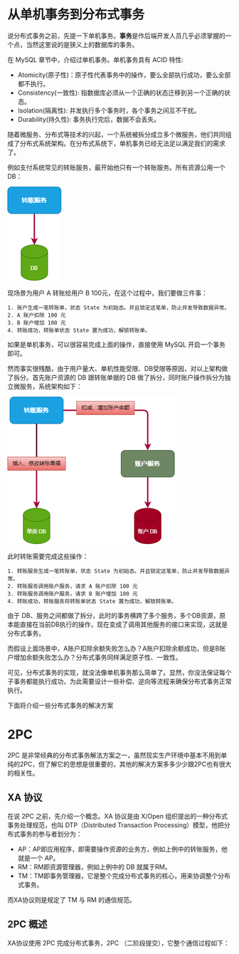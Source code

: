 # 从单机事务到分布式事务
说分布式事务之前，先提一下单机事务。**事务**是作后端开发人员几乎必须掌握的一个点，当然这里说的是狭义上的数据库的事务。

在 MySQL 章节中，介绍过单机事务。单机事务具有 ACID 特性:
- Atomicity(原子性)：原子性代表事务中的操作，要么全部执行成功，要么全部都不执行。
- Consistency(一致性): 指数据库必须从一个正确的状态迁移到另一个正确的状态。
- Isolation(隔离性): 并发执行多个事务时，各个事务之间互不干扰。
- Durability(持久性): 事务执行完后，数据不会丢失。

随着微服务、分布式等技术的兴起，一个系统被拆分成立多个微服务，他们共同组成了分布式系统架构。在分布式系统下，单机事务已经无法足以满足我们的需求了。

例如支付系统常见的转账服务，最开始他只有一个转账服务。所有资源公用一个 DB：

![](imgs/2-1-%E5%8D%95DB%E6%9E%B6%E6%9E%84.drawio.png)


现场景为用户 A 转账给用户 B 100元，在这个过程中，我们要做三件事：
```
1. 账户生成一笔转账单，状态 State 为初始态。并且锁定这笔单，防止并发导致数据异常。
2. A 账户扣除 100 元
3. B 账户增加 100 元
4. 转账成功，转账单状态 State 置为成功，解锁转账单。
```

如果是单机事务，可以很容易完成上面的操作，直接使用 MySQL 开启一个事务即可。

然而事实很残酷，由于用户量大、单机性能受限、DB受限等原因，对以上架构做了拆分。首先账户资源的 DB 跟转账单据的 DB 做了拆分，同时账户操作拆分为独立微服务，系统架构如下：

![](imgs/2-2-%E5%88%86%E5%B8%83%E5%BC%8F%E6%9E%B6%E6%9E%84.drawio.png)

此时转账需要完成这些操作：
```
1. 转账服务生成一笔转账单，状态 State 为初始态。并且锁定这笔单，防止并发导致数据异常。
2. 转账服务调用账户服务，请求 A 账户扣除 100 元
3. 转账服务调用账户服务，请求 B 账户增加 100 元
4. 转账成功，转账服务将转账单状态 State 置为成功，解锁转账单。
```

由于 DB、服务之间都做了拆分，此时的事务横跨了多个服务，多个DB资源，原本能直接在当前DB执行的操作，现在变成了调用其他服务的接口来实现，这就是分布式事务。

而假设上面场景中，A账户扣除余额失败怎么办？A账户扣除余额成功，但是B账户增加余额失败怎么办？分布式事务同样满足原子性、一致性。

可见，分布式事务的实现，就没法像单机事务那么简单了。显然，你没法保证每个子事务都能执行成功，为此需要设计一些补偿、逆向等流程来确保分布式事务正常执行。

下面将介绍一些分布式事务的解决方案

# 2PC
2PC 是非常经典的分布式事务解法方案之一，虽然现实生产环境中基本不用到单纯的2PC，但了解它的思想是很重要的，其他的解决方案多多少少跟2PC也有很大的相关性。

## XA 协议
在说 2PC 之前，先介绍一个概念。XA 协议是由 X/Open 组织提出的一种分布式事务处理规范，也叫 DTP（Distributed Transaction Processing）模型，他把分布式事务的参与者划分为：
- AP：AP即应用程序，即需要操作资源的业务方，例如上例中的转账服务，他就是一个 AP。
- RM：RM即资源管理器，例如上例中的 DB 就属于RM。
- TM：TM即事务管理器，它是整个完成分布式事务的核心，用来协调整个分布式事务。

而XA协议则是规定了 TM 与 RM 的通信规范。

## 2PC 概述
XA协议使用 2PC 完成分布式事务，2PC （二阶段提交），它整个通信过程如下：

